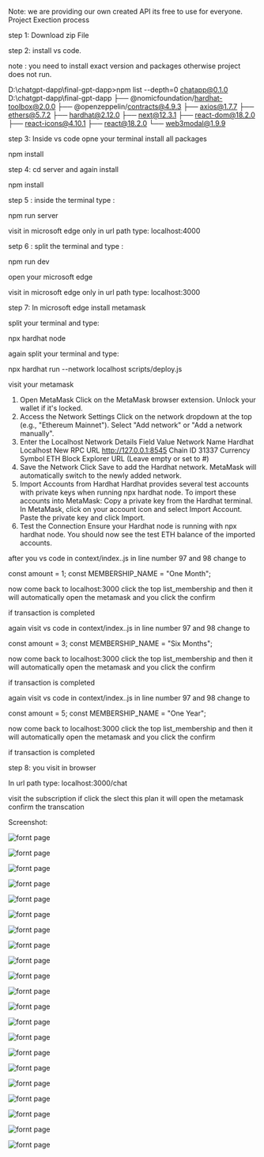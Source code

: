 Note: we are providing our own created API its free to use for everyone.
Project Exection process 

step 1: Download zip File

step 2: install vs code.

note : you need to install exact version and packages otherwise project does not run.

D:\chatgpt-dapp\final-gpt-dapp>npm list --depth=0
chatapp@0.1.0 D:\chatgpt-dapp\final-gpt-dapp
├── @nomicfoundation/hardhat-toolbox@2.0.0
├── @openzeppelin/contracts@4.9.3
├── axios@1.7.7
├── ethers@5.7.2
├── hardhat@2.12.0
├── next@12.3.1
├── react-dom@18.2.0
├── react-icons@4.10.1
├── react@18.2.0
└── web3modal@1.9.9

step 3: Inside vs code opne your terminal install all packages 

npm install

step 4: cd server and again install 

npm install

step 5 : inside the terminal type :

npm run server

visit in microsoft edge only in url path type: localhost:4000

setp 6 : split the terminal and type :

npm run dev

open your microsoft edge 

visit in microsoft edge only in url path type: localhost:3000

step 7: In microsoft edge install metamask

split your terminal and type:

npx hardhat node

again split your terminal and type:

npx hardhat run --network localhost scripts/deploy.js

visit your metamask

1. Open MetaMask
Click on the MetaMask browser extension.
Unlock your wallet if it's locked.
2. Access the Network Settings
Click on the network dropdown at the top (e.g., "Ethereum Mainnet").
Select "Add network" or "Add a network manually".
3. Enter the Localhost Network Details
Field	Value
Network Name	Hardhat Localhost
New RPC URL	http://127.0.0.1:8545
Chain ID	31337
Currency Symbol	ETH
Block Explorer URL	(Leave empty or set to #)
4. Save the Network
Click Save to add the Hardhat network.
MetaMask will automatically switch to the newly added network.
5. Import Accounts from Hardhat
Hardhat provides several test accounts with private keys when running npx hardhat node.
To import these accounts into MetaMask:
Copy a private key from the Hardhat terminal.
In MetaMask, click on your account icon and select Import Account.
Paste the private key and click Import.
6. Test the Connection
Ensure your Hardhat node is running with npx hardhat node.
You should now see the test ETH balance of the imported accounts.



after  you vs code in context/index..js in line number 97 and 98 change to 
      
  const amount = 1;
  const MEMBERSHIP_NAME = "One Month";

  now come back to localhost:3000 click the top list_membership and then it will  automatically open the metamask and you click the confirm 

if transaction is completed 

again visit vs code in context/index..js in line number 97 and 98 change to 
      
  const amount = 3;
  const MEMBERSHIP_NAME = "Six Months";

  now come back to localhost:3000 click the top list_membership and then it will  automatically open the metamask and you click the confirm 

if transaction is completed 

again visit vs code in context/index..js in line number 97 and 98 change to 
      
  const amount = 5;
  const MEMBERSHIP_NAME = "One Year";

  now come back to localhost:3000 click the top list_membership and then it will  automatically open the metamask and you click the confirm 

if transaction is completed 


step 8: you visit in browser

In url path type: localhost:3000/chat 

visit the subscription if click the slect this plan it will open the metamask confirm the transcation

Screenshot:

![fornt page](https://github.com/Sharathhk122/ChatBot/blob/main/Screenshot%20(940).png)

![fornt page](https://github.com/Sharathhk122/ChatBot/blob/main/Screenshot%20(941).png)

![fornt page](https://github.com/Sharathhk122/ChatBot/blob/main/Screenshot%20(942).png)

![fornt page](https://github.com/Sharathhk122/ChatBot/blob/main/Screenshot%20(943).png)

![fornt page](https://github.com/Sharathhk122/ChatBot/blob/main/Screenshot%20(944).png)

![fornt page](https://github.com/Sharathhk122/ChatBot/blob/main/Screenshot%20(945).png)

![fornt page](https://github.com/Sharathhk122/ChatBot/blob/main/Screenshot%20(946).png)

![fornt page](https://github.com/Sharathhk122/ChatBot/blob/main/Screenshot%20(947).png)

![fornt page](https://github.com/Sharathhk122/ChatBot/blob/main/Screenshot%20(948).png)

![fornt page](https://github.com/Sharathhk122/ChatBot/blob/main/Screenshot%20(949).png)

![fornt page](https://github.com/Sharathhk122/ChatBot/blob/main/Screenshot%20(950).png)

![fornt page](https://github.com/Sharathhk122/ChatBot/blob/main/Screenshot%20(951).png)

![fornt page](https://github.com/Sharathhk122/ChatBot/blob/main/Screenshot%20(952).png)

![fornt page](https://github.com/Sharathhk122/ChatBot/blob/main/Screenshot%20(953).png)

![fornt page](https://github.com/Sharathhk122/ChatBot/blob/main/Screenshot%20(954).png)

![fornt page](https://github.com/Sharathhk122/ChatBot/blob/main/Screenshot%20(955).png)

![fornt page](https://github.com/Sharathhk122/ChatBot/blob/main/Screenshot%20(956).png)

![fornt page](https://github.com/Sharathhk122/ChatBot/blob/main/Screenshot%20(957).png)

![fornt page](https://github.com/Sharathhk122/ChatBot/blob/main/Screenshot%20(958).png)

![fornt page](https://github.com/Sharathhk122/ChatBot/blob/main/Screenshot%20(959).png)

![fornt page](https://github.com/Sharathhk122/ChatBot/blob/main/Screenshot%20(960).png)




  





